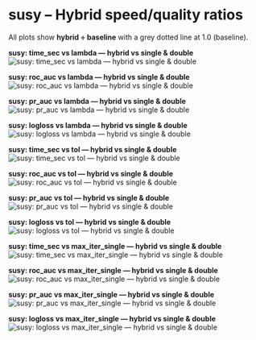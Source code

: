 # susy – Hybrid speed/quality ratios

All plots show **hybrid ÷ baseline** with a grey dotted line at 1.0 (baseline).

**susy: time_sec vs lambda — hybrid vs single & double**  
![susy: time_sec vs lambda — hybrid vs single & double](../Results/SUMMARY_LOGPREC/susy__time_sec__by_lambda__hybrid_over_single_and_double.png)

**susy: roc_auc vs lambda — hybrid vs single & double**  
![susy: roc_auc vs lambda — hybrid vs single & double](../Results/SUMMARY_LOGPREC/susy__roc_auc__by_lambda__hybrid_over_single_and_double.png)

**susy: pr_auc vs lambda — hybrid vs single & double**  
![susy: pr_auc vs lambda — hybrid vs single & double](../Results/SUMMARY_LOGPREC/susy__pr_auc__by_lambda__hybrid_over_single_and_double.png)

**susy: logloss vs lambda — hybrid vs single & double**  
![susy: logloss vs lambda — hybrid vs single & double](../Results/SUMMARY_LOGPREC/susy__logloss__by_lambda__hybrid_over_single_and_double.png)

**susy: time_sec vs tol — hybrid vs single & double**  
![susy: time_sec vs tol — hybrid vs single & double](../Results/SUMMARY_LOGPREC/susy__time_sec__by_tol__hybrid_over_single_and_double.png)

**susy: roc_auc vs tol — hybrid vs single & double**  
![susy: roc_auc vs tol — hybrid vs single & double](../Results/SUMMARY_LOGPREC/susy__roc_auc__by_tol__hybrid_over_single_and_double.png)

**susy: pr_auc vs tol — hybrid vs single & double**  
![susy: pr_auc vs tol — hybrid vs single & double](../Results/SUMMARY_LOGPREC/susy__pr_auc__by_tol__hybrid_over_single_and_double.png)

**susy: logloss vs tol — hybrid vs single & double**  
![susy: logloss vs tol — hybrid vs single & double](../Results/SUMMARY_LOGPREC/susy__logloss__by_tol__hybrid_over_single_and_double.png)

**susy: time_sec vs max_iter_single — hybrid vs single & double**  
![susy: time_sec vs max_iter_single — hybrid vs single & double](../Results/SUMMARY_LOGPREC/susy__time_sec__by_max_iter_single__hybrid_over_single_and_double.png)

**susy: roc_auc vs max_iter_single — hybrid vs single & double**  
![susy: roc_auc vs max_iter_single — hybrid vs single & double](../Results/SUMMARY_LOGPREC/susy__roc_auc__by_max_iter_single__hybrid_over_single_and_double.png)

**susy: pr_auc vs max_iter_single — hybrid vs single & double**  
![susy: pr_auc vs max_iter_single — hybrid vs single & double](../Results/SUMMARY_LOGPREC/susy__pr_auc__by_max_iter_single__hybrid_over_single_and_double.png)

**susy: logloss vs max_iter_single — hybrid vs single & double**  
![susy: logloss vs max_iter_single — hybrid vs single & double](../Results/SUMMARY_LOGPREC/susy__logloss__by_max_iter_single__hybrid_over_single_and_double.png)

